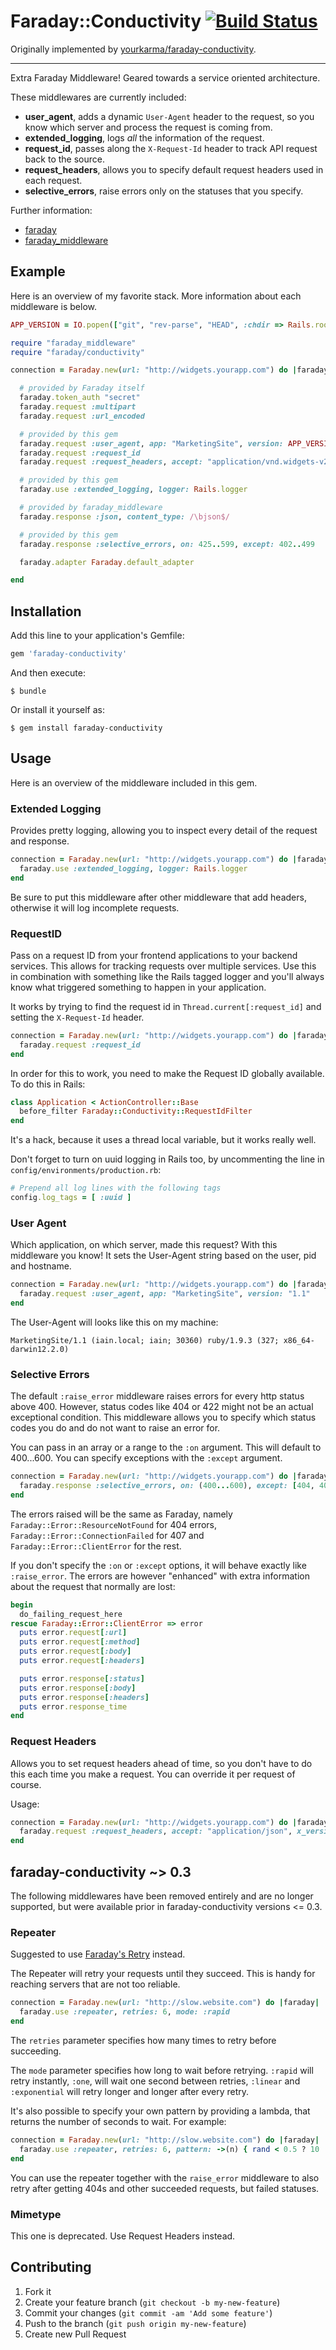# Faraday::Conductivity [![Build Status](https://travis-ci.org/enova/faraday-conductivity.svg?branch=master)](https://travis-ci.org/enova/faraday-conductivity)

Originally implemented by [yourkarma/faraday-conductivity](https://github.com/yourkarma/faraday-conductivity).

---

Extra Faraday Middleware! Geared towards a service oriented architecture.

These middlewares are currently included:

* **user_agent**, adds a dynamic `User-Agent` header to the request, so you
  know which server and process the request is coming from.
* **extended_logging**, logs *all* the information of the request.
* **request_id**, passes along the `X-Request-Id` header to track API request
  back to the source.
* **request_headers**, allows you to specify default request headers used in each request.
* **selective_errors**, raise errors only on the statuses that you specify.

Further information:

* [faraday](https://github.com/lostisland/faraday)
* [faraday_middleware](https://github.com/lostisland/faraday_middleware)

## Example

Here is an overview of my favorite stack. More information about each
middleware is below.

``` ruby
APP_VERSION = IO.popen(["git", "rev-parse", "HEAD", :chdir => Rails.root]).read.chomp

require "faraday_middleware"
require "faraday/conductivity"

connection = Faraday.new(url: "http://widgets.yourapp.com") do |faraday|

  # provided by Faraday itself
  faraday.token_auth "secret"
  faraday.request :multipart
  faraday.request :url_encoded

  # provided by this gem
  faraday.request :user_agent, app: "MarketingSite", version: APP_VERSION
  faraday.request :request_id
  faraday.request :request_headers, accept: "application/vnd.widgets-v2+json"

  # provided by this gem
  faraday.use :extended_logging, logger: Rails.logger

  # provided by faraday_middleware
  faraday.response :json, content_type: /\bjson$/

  # provided by this gem
  faraday.response :selective_errors, on: 425..599, except: 402..499

  faraday.adapter Faraday.default_adapter

end
```

## Installation

Add this line to your application's Gemfile:

``` ruby
gem 'faraday-conductivity'
```

And then execute:

```
$ bundle
```

Or install it yourself as:

```
$ gem install faraday-conductivity
```

## Usage

Here is an overview of the middleware included in this gem.

### Extended Logging

Provides pretty logging, allowing you to inspect every detail of the request
and response.

``` ruby
connection = Faraday.new(url: "http://widgets.yourapp.com") do |faraday|
  faraday.use :extended_logging, logger: Rails.logger
end
```

Be sure to put this middleware after other middleware that add headers,
otherwise it will log incomplete requests.

### RequestID

Pass on a request ID from your frontend applications to your backend services.
This allows for tracking requests over multiple services. Use this in
combination with something like the Rails tagged logger and you'll always know
what triggered something to happen in your application.

It works by trying to find the request id in `Thread.current[:request_id]` and
setting the `X-Request-Id` header.

``` ruby
connection = Faraday.new(url: "http://widgets.yourapp.com") do |faraday|
  faraday.request :request_id
end
```

In order for this to work, you need to make the Request ID globally available.
To do this in Rails:

``` ruby
class Application < ActionController::Base
  before_filter Faraday::Conductivity::RequestIdFilter
end
```

It's a hack, because it uses a thread local variable, but it works really well.

Don't forget to turn on uuid logging in Rails too, by uncommenting the line in
`config/environments/production.rb`:

``` ruby
# Prepend all log lines with the following tags
config.log_tags = [ :uuid ]
```

### User Agent

Which application, on which server, made this request? With this middleware you
know! It sets the User-Agent string based on the user, pid and hostname.

``` ruby
connection = Faraday.new(url: "http://widgets.yourapp.com") do |faraday|
  faraday.request :user_agent, app: "MarketingSite", version: "1.1"
end
```

The User-Agent will looks like this on my machine:

```
MarketingSite/1.1 (iain.local; iain; 30360) ruby/1.9.3 (327; x86_64-darwin12.2.0)
```

### Selective Errors

The default `:raise_error` middleware raises errors for every http status above
400. However, status codes like 404 or 422 might not be an actual exceptional
condition. This middleware allows you to specify which status codes you do and
do not want to raise an error for.

You can pass in an array or a range to the `:on` argument. This will default to
400...600. You can specify exceptions with the `:except` argument.

``` ruby
connection = Faraday.new(url: "http://widgets.yourapp.com") do |faraday|
  faraday.response :selective_errors, on: (400...600), except: [404, 409, 410, 412, 422]
end
```

The errors raised will be the same as Faraday, namely
`Faraday::Error::ResourceNotFound` for 404 errors,
`Faraday::Error::ConnectionFailed` for 407 and `Faraday::Error::ClientError` for
the rest.

If you don't specify the `:on` or `:except` options, it will behave exactly like
`:raise_error`. The errors are however "enhanced" with extra information about
the request that normally are lost:

``` ruby
begin
  do_failing_request_here
rescue Faraday::Error::ClientError => error
  puts error.request[:url]
  puts error.request[:method]
  puts error.request[:body]
  puts error.request[:headers]

  puts error.response[:status]
  puts error.response[:body]
  puts error.response[:headers]
  puts error.response_time
end
```

### Request Headers

Allows you to set request headers ahead of time, so you don't have to do this
each time you make a request. You can override it per request of course.

Usage:

``` ruby
connection = Faraday.new(url: "http://widgets.yourapp.com") do |faraday|
  faraday.request :request_headers, accept: "application/json", x_version_number: "10"
end
```

## faraday-conductivity ~> 0.3

The following middlewares have been removed entirely and are no longer
supported, but were available prior in faraday-conductivity versions <= 0.3.

### Repeater

Suggested to use [Faraday's Retry](https://github.com/lostisland/faraday/blob/master/docs/middleware/request/retry.md)
instead.

The Repeater will retry your requests until they succeed. This is handy for
reaching servers that are not too reliable.

``` ruby
connection = Faraday.new(url: "http://slow.website.com") do |faraday|
  faraday.use :repeater, retries: 6, mode: :rapid
end
```

The `retries` parameter specifies how many times to retry before succeeding.

The `mode` parameter specifies how long to wait before retrying. `:rapid` will
retry instantly, `:one`, will wait one second between retries, `:linear` and
`:exponential` will retry longer and longer after every retry.

It's also possible to specify your own pattern by providing a lambda, that
returns the number of seconds to wait. For example:

``` ruby
connection = Faraday.new(url: "http://slow.website.com") do |faraday|
  faraday.use :repeater, retries: 6, pattern: ->(n) { rand < 0.5 ? 10 : 2 }
end
```

You can use the repeater together with the `raise_error` middleware to also
retry after getting 404s and other succeeded requests, but failed statuses.

### Mimetype

This one is deprecated. Use Request Headers instead.

## Contributing

1. Fork it
2. Create your feature branch (`git checkout -b my-new-feature`)
3. Commit your changes (`git commit -am 'Add some feature'`)
4. Push to the branch (`git push origin my-new-feature`)
5. Create new Pull Request

